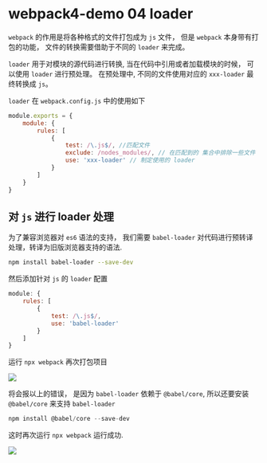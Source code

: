 # webpack4-demo 04 loader 
 `webpack` 的作用是将各种格式的文件打包成为 `js` 文件， 但是 `webpack` 本身带有打包的功能， 文件的转换需要借助于不同的 `loader` 来完成。

`loader` 用于对模块的源代码进行转换,  当在代码中引用或者加载模块的时候， 可以使用 `loader` 进行预处理。 在预处理中, 不同的文件使用对应的 `xxx-loader` 最终转换成 `js`。

`loader` 在 `webpack.config.js` 中的使用如下

```js
module.exports = {
    module: {
        rules: [
            {
                test: /\.js$/, //匹配文件
                exclude: /nodes_modules/, // 在匹配到的 集合中排除一些文件
                use: 'xxx-loader' // 制定使用的 loader
            }
        ]
    }
}
```

## 对 `js` 进行 loader 处理
为了兼容浏览器对 `es6` 语法的支持， 我们需要 `babel-loader` 对代码进行预转译处理，转译为旧版浏览器支持的语法.
```bash
npm install babel-loader --save-dev
```

然后添加针对 `js` 的 `loader` 配置

```js
module: {
    rules: [
        {
            test: /\.js$/,
            use: 'babel-loader'
        }
    ]
}

```
运行 `npx webpack` 再次打包项目

![](https://user-gold-cdn.xitu.io/2019/4/18/16a2fd83c5606e68?w=804&h=326&f=png&s=55149)

将会报以上的错误， 是因为 `babel-loader` 依赖于 `@babel/core`, 所以还要安装 `@babel/core` 来支持 `babel-loader`

```js
npm install @babel/core --save-dev
```

这时再次运行 `npx webpack` 运行成功.

![](https://user-gold-cdn.xitu.io/2019/4/18/16a2fdeb561d4822?w=550&h=349&f=png&s=23524)







